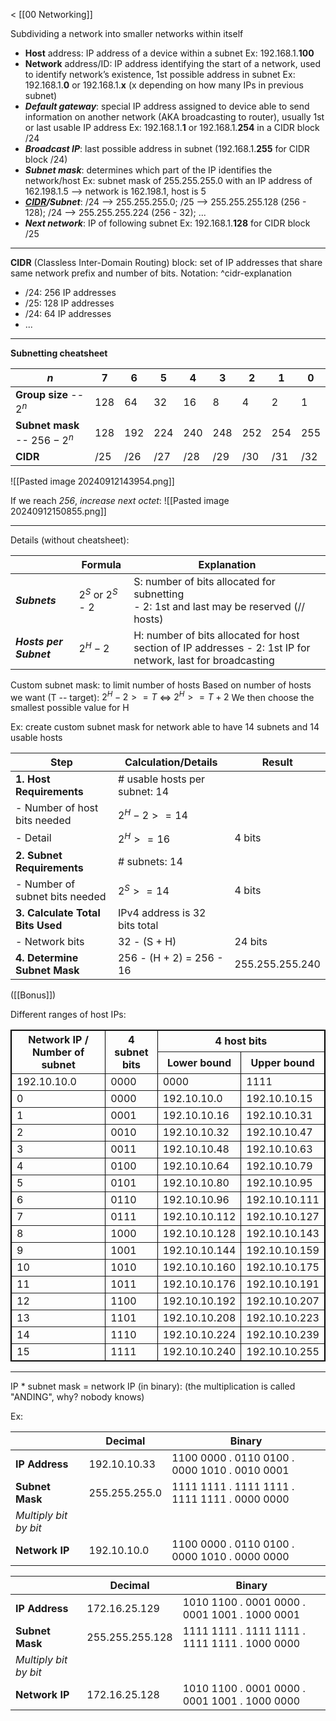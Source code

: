 < [[00 Networking]]

Subdividing a network into smaller networks within itself

- **Host** address: IP address of a device within a subnet
	Ex: 192.168.1.**100**
- **Network** address/ID: IP address identifying the start of a network, used to identify network’s existence, 1st possible address in subnet
	Ex: 192.168.1.**0** or 192.168.1.**x** (x depending on how many IPs in previous subnet)
- ***Default gateway***: special IP address assigned to device able to send information on another network (AKA broadcasting to router), usually 1st or last usable IP address
	Ex: 192.168.1.**1** or 192.168.1.**254** in a CIDR block /24
- ***Broadcast IP***: last possible address in subnet (192.168.1.**255** for CIDR block /24)
- ***Subnet mask***: determines which part of the IP identifies the network/host
	Ex: subnet mask of 255.255.255.0 with an IP address of 162.198.1.5 --> network is 162.198.1, host is 5
- ***[CIDR](#^cidr-explanation)/Subnet***: /24 --> 255.255.255.0; /25 --> 255.255.255.128 (256 - 128); /24 --> 255.255.255.224 (256 - 32); ...
- ***Next network***: IP of following subnet
	Ex: 192.168.1.**128** for CIDR block /25
---

**CIDR** (Classless Inter-Domain Routing) block: set of IP addresses that share same network prefix and number of bits. Notation:
^cidr-explanation
- /24: 256 IP addresses
- /25: 128 IP addresses
- /24: 64 IP addresses
- ...

___

**Subnetting cheatsheet**

| $n$                            | 7   | 6   | 5   | 4   | 3   | 2   | 1   | 0   |
| ------------------------------ | --- | --- | --- | --- | --- | --- | --- | --- |
| **Group size** -- $2^n$        | 128 | 64  | 32  | 16  | 8   | 4   | 2   | 1   |
| **Subnet mask** -- $256 - 2^n$ | 128 | 192 | 224 | 240 | 248 | 252 | 254 | 255 |
| **CIDR**                       | /25 | /26 | /27 | /28 | /29 | /30 | /31 | /32 |
![[Pasted image 20240912143954.png]]

If we reach *256*, *increase next octet*:
![[Pasted image 20240912150855.png]]
___

Details (without cheatsheet):

|                        | Formula            | Explanation                                                                                                  |
| ---------------------- | ------------------ | ------------------------------------------------------------------------------------------------------------ |
| ***Subnets***          | $2^S$ or $2^S$ - 2 | S: number of bits allocated for subnetting<br>\- 2: 1st and last may be reserved (// hosts)                  |
| ***Hosts per Subnet*** | $2^H - 2$          | H: number of bits allocated for host section of IP addresses \- 2: 1st IP for network, last for broadcasting |

Custom subnet mask: to limit number of hosts
Based on number of hosts we want (T -- target):
$2^H - 2  >= T$
<=>
$2^H >= T + 2$
We then choose the smallest possible value for H

Ex: create custom subnet mask for network able to have 14 subnets and 14 usable hosts

| **Step**                         | **Calculation/Details**        | **Result**      |
| -------------------------------- | ------------------------------ | --------------- |
| **1. Host Requirements**         | \# usable hosts per subnet: 14 |                 |
| - Number of host bits needed     | $2^H - 2  >= 14$               |                 |
| - Detail                         | $2^H >= 16$                    | 4 bits          |
| **2. Subnet Requirements**       | \# subnets: 14                 |                 |
| - Number of subnet bits needed   | $2^S >= 14$                    | 4 bits          |
| **3. Calculate Total Bits Used** | IPv4 address is 32 bits total  |                 |
| - Network bits                   | 32 - (S + H)                   | 24 bits         |
| **4. Determine Subnet Mask**     | 256 - (H + 2) = 256 - 16       | 255.255.255.240 |
([[Bonus]])

Different ranges of host IPs:

<table border="1"; style="width: 100%; border: 1px solid black;">
  <tr>
    <th rowspan="2"; style="vertical-align: middle">Network IP /
    Number of subnet</th>
    <th rowspan="2"; style="vertical-align: middle">4 subnet bits</th>
    <th colspan="2"; style="text-align: center;">4 host bits</th>
  </tr>
  <tr>
	  <th>Lower bound</th>
	  <th>Upper bound</th>
</tr>
  <tr>
    <td>192.10.10.0</td>
    <td>0000</td>
    <td>0000</td>
    <td>1111</td>
  </tr>
  <tr>
    <td>0</td>
    <td>0000</td>
    <td>192.10.10.0</td>
    <td>192.10.10.15</td>
  </tr>
  <tr>
    <td>1</td>
    <td>0001</td>
    <td>192.10.10.16</td>
    <td>192.10.10.31</td>
  </tr>
  <tr>
    <td>2</td>
    <td>0010</td>
    <td>192.10.10.32</td>
    <td>192.10.10.47</td>
  </tr>
  <tr>
    <td>3</td>
    <td>0011</td>
    <td>192.10.10.48</td>
    <td>192.10.10.63</td>
  </tr>
  <tr>
    <td>4</td>
    <td>0100</td>
    <td>192.10.10.64</td>
    <td>192.10.10.79</td>
  </tr>
  <tr>
    <td>5</td>
    <td>0101</td>
    <td>192.10.10.80</td>
    <td>192.10.10.95</td>
  </tr>
  <tr>
    <td>6</td>
    <td>0110</td>
    <td>192.10.10.96</td>
    <td>192.10.10.111</td>
  </tr>
  <tr>
    <td>7</td>
    <td>0111</td>
    <td>192.10.10.112</td>
    <td>192.10.10.127</td>
  </tr>
  <tr>
    <td>8</td>
    <td>1000</td>
    <td>192.10.10.128</td>
    <td>192.10.10.143</td>
  </tr>
  <tr>
    <td>9</td>
    <td>1001</td>
    <td>192.10.10.144</td>
    <td>192.10.10.159</td>
  </tr>
  <tr>
    <td>10</td>
    <td>1010</td>
    <td>192.10.10.160</td>
    <td>192.10.10.175</td>
  </tr>
  <tr>
    <td>11</td>
    <td>1011</td>
    <td>192.10.10.176</td>
    <td>192.10.10.191</td>
  </tr>
  <tr>
    <td>12</td>
    <td>1100</td>
    <td>192.10.10.192</td>
    <td>192.10.10.207</td>
  </tr>
  <tr>
    <td>13</td>
    <td>1101</td>
    <td>192.10.10.208</td>
    <td>192.10.10.223</td>
  </tr>
  <tr>
    <td>14</td>
    <td>1110</td>
    <td>192.10.10.224</td>
    <td>192.10.10.239</td>
  </tr>
  <tr>
    <td>15</td>
    <td>1111</td>
    <td>192.10.10.240</td>
    <td>192.10.10.255</td>
  </tr>
</table>

___

IP \* subnet mask = network IP (in binary):
(the multiplication is called "ANDING", why? nobody knows)

Ex:

|                       | Decimal       | Binary                                        |
| --------------------- | ------------- | --------------------------------------------- |
| **IP Address**        | 192.10.10.33  | 1100 0000 . 0110 0100 . 0000 1010 . 0010 0001 |
| **Subnet Mask**       | 255.255.255.0 | 1111 1111 . 1111 1111 . 1111 1111 . 0000 0000 |
| *Multiply bit by bit* |               |                                               |
| **Network IP**        | 192.10.10.0   | 1100 0000 . 0110 0100 . 0000 1010 . 0000 0000 |

|                       | Decimal         | Binary                                        |
| --------------------- | --------------- | --------------------------------------------- |
| **IP Address**        | 172.16.25.129   | 1010 1100 . 0001 0000 . 0001 1001 . 1000 0001 |
| **Subnet Mask**       | 255.255.255.128 | 1111 1111 . 1111 1111 . 1111 1111 . 1000 0000 |
| *Multiply bit by bit* |                 |                                               |
| **Network IP**        | 172.16.25.128   | 1010 1100 . 0001 0000 . 0001 1001 . 1000 0000 |
